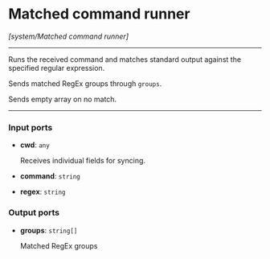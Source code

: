 # Matched command runner

_[system/Matched command runner]_

---

Runs the received command and matches standard output against the specified regular expression.  
  
Sends matched RegEx groups through `groups`.  
  
Sends empty array on no match.  

---

### Input ports

* __cwd__: ` any `

    Receives individual fields for syncing.  


* __command__: ` string `


* __regex__: ` string `

### Output ports

* __groups__: ` string[] `

    Matched RegEx groups  

